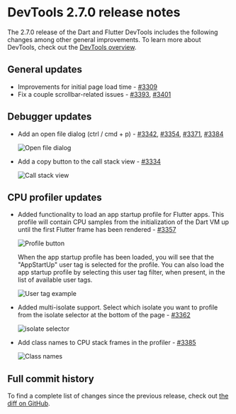 # DevTools 2.7.0 release notes

The 2.7.0 release of the Dart and Flutter DevTools
includes the following changes among other general improvements.
To learn more about DevTools, check out the
[DevTools overview](/tools/devtools).

## General updates

* Improvements for initial page load time -
  [#3309](https://github.com/flutter/devtools/pull/3309)
* Fix a couple scrollbar-related issues -
  [#3393](https://github.com/flutter/devtools/pull/3393),
  [#3401](https://github.com/flutter/devtools/pull/3401)

## Debugger updates

* Add an open file dialog (ctrl / cmd + p) -
  [#3342](https://github.com/flutter/devtools/pull/3342),
  [#3354](https://github.com/flutter/devtools/pull/3354),
  [#3371](https://github.com/flutter/devtools/pull/3371),
  [#3384](https://github.com/flutter/devtools/pull/3384)

  ![Open file dialog](/assets/docs/tools/devtools/release-notes/images-2.7.0/image1.gif "Open file dialog")

* Add a copy button to the call stack view -
  [#3334](https://github.com/flutter/devtools/pull/3334)

  ![Call stack view](/assets/docs/tools/devtools/release-notes/images-2.7.0/image2.png "Call stack view")

## CPU profiler updates

* Added functionality to load an app startup profile for Flutter apps.
  This profile will contain CPU samples from the initialization
  of the Dart VM up until the first Flutter frame has been rendered -
  [#3357](https://github.com/flutter/devtools/pull/3357)

  ![Profile button](/assets/docs/tools/devtools/release-notes/images-2.7.0/image3.png "Profile button")

  When the app startup profile has been loaded,
  you will see that the "AppStartUp" user tag is selected for the profile.
  You can also load the app startup profile
  by selecting this user tag filter, when present,
  in the list of available user tags.
  
  ![User tag example](/assets/docs/tools/devtools/release-notes/images-2.7.0/image4.png "User tag example")

* Added multi-isolate support.
  Select which isolate you want to profile
  from the isolate selector at the bottom of the page -
  [#3362](https://github.com/flutter/devtools/pull/3362)

  ![isolate selector](/assets/docs/tools/devtools/release-notes/images-2.7.0/image5.png "isolate selector")

* Add class names to CPU stack frames in the profiler -
  [#3385](https://github.com/flutter/devtools/pull/3385)

  ![Class names](/assets/docs/tools/devtools/release-notes/images-2.7.0/image6.png "Class names")

## Full commit history

To find a complete list of changes since the previous release,
check out 
[the diff on GitHub](https://github.com/flutter/devtools/compare/v2.6.0...v2.7.0).

